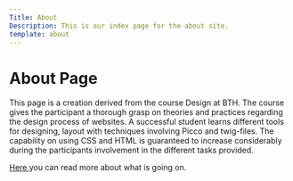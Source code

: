 ```yaml
---
Title: About
Description: This is our index page for the about site.
template: about
---
```


About Page
==========================

This page is a creation derived from the course Design at BTH. The course gives the participant
a thorough grasp on theories and practices regarding the design process of websites.
A successful student learns different tools for designing, layout with techniques
involving Picco and twig-files. The capability on using CSS and HTML is guaranteed to
increase considerably during the participants involvement in the different tasks provided.

<a href="https://dbwebb.se/kurser/design-v3">Here </a> you can read more about what is
going on.
